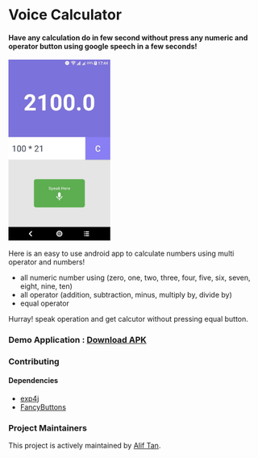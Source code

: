 # Voice Calculator

#### Have any calculation do in few second without press any numeric and operator button using google speech in a few seconds! 

<img src="/resources/main_ui.jpg" width="40%" alt="Screenshoot"/>

Here is an easy to use android app to calculate numbers using multi operator and numbers!
- all numeric number using (zero, one, two, three, four, five, six, seven, eight, nine, ten)
- all operator (addition, subtraction, minus, multiply by, divide by)
- equal operator 

Hurray! speak operation and get calcutor without pressing equal button.

### Demo Application : [Download APK](/resources/voice_calc.apk)

### Contributing
#### Dependencies
+ [exp4j](http://www.objecthunter.net/exp4j)
+ [FancyButtons](https://github.com/medyo/Fancybuttons)

### Project Maintainers
This project is actively maintained by [Alif Tan](https://www.linkedin.com/in/alif-tan-825515117/).
